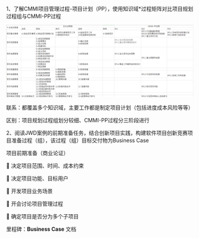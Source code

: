 1、了解CMMI项目管理过程-项目计划（PP），使用知识域*过程矩阵对比项目规划过程组与CMMI-PP过程

<img src="images/image-20200517160636353.png" alt="image-20200517160636353" style="zoom:200%;" />

联系：都覆盖多个知识域，主要工作都是制定项目计划（包括进度成本风险等等）

区别：项目规划过程组划分较细、CMMI-PP过程分三阶段进行



2、阅读JWD案例的前期准备任务，结合创新项目实践，构建软件项目创新竞赛项目准备过程（组），该过程（组）目标交付物为Business Case 

项目前期准备（商业论证）

 决定项目范围、时间、成本约束

 决定项目功能、目标用户

 开发项目业务场景

 开会讨论项目管理过程

 确定项目是否分为多个子项目

里程碑：**Business Case** 文档

